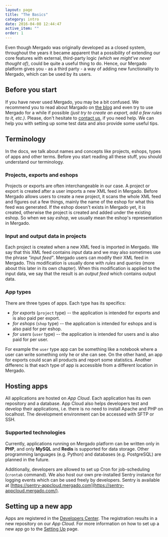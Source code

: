 ```yaml
---
layout: page
title: "The Basics"
category: intro
date: 2016-04-08 12:44:47
active_item: ""
order: 1
---
```


Even though Mergado was originally developed as a closed system, throughout the years it became apparent that a possibility of extending our core features with external, third-party logic *(which we might've never thought of)*, could be quite a useful thing to do. Hence, our Mergado platform gives you - as a third party - a way of adding new functionality to Mergado, which can be used by its users.

## Before you start

If you have never used Mergado, you may be a bit confused. We recommend you to read about Margado on [the blog](http://www.mergado.com/blog) and even try to use Mergado for a while if possible *(just try to create an export, add a few rules to it, etc.)*. Please, don't hesitate to [contact us](/docs/support/), if you need help. We can help you with setting up some test data and also provide some useful tips.

## Terminology

In the docs, we talk about names and concepts like projects, eshops, types of apps and other terms. Before you start reading all these stuff, you should understand our terminology.

### Projects, exports and eshops

Projects or exports are often interchangeable in our case. A project or export is created after a user imports a new XML feed in Mergado. Before Mergado allows users to create a new project, it scans the whole XML feed and figures out a few things, mainly the name of the eshop for what this feed was generated. If the eshop doesn't exists in Mergado yet, it is created, otherwise the project is created and added under the existing eshop. So when we say _eshop_, we usually mean the eshop's representation in Mergado.

### Input and output data in projects

Each project is created when a new XML feed is imported in Mergado. We say that this XML feed contains _input_ data and we may also sometimes use the phrase _"input feed"_. Mergado users can modify their XML feed in Mergado. This modification is usually done with _rules_ and _queries_ (more about this later in its own chapter). When this modification is applied to the input data, we say that the result is an _output feed_ which contains output data.

### App types

There are three types of apps. Each type has its specifics:

- _for exports_ (`project` type) -- the application is intended for exports and is also paid per export.
- _for eshops_ (`shop` type) -- the application is intended for eshops and is also paid for per eshop.
- _for users_ (`user` type) -- the application is intended for users and is also paid for per user.

For example the `user` type app can be something like a notebook where a user can write something only he or she can see. On the other hand, an app for exports could scan all products and report some statistics. Another differenc is that each type of app is accessible from a different location in Mergado.

## Hosting apps

All applications are hosted on _App Cloud_. Each application has its own repository and a database. App Cloud also helps developers test and develop their applications, i.e. there is no need to install Apache and PHP on localhost. The development environment can be accessed with SFTP or SSH.

### Supported technologies

Currently, applications running on Mergado platform can be written only in **PHP**, and only **MySQL** and **Redis** is supported for data storage. Other programming languages (e.g. Python) and databases (e.g. PostgreSQL) are planned in the future.

Additionally, developers are allowed to set up Cron for job-scheduling (`crontab` command). We also host our own pre-installed Sentry instance for logging events which can be used freely by developers. Sentry is available at [https://sentry-appcloud.mergado.com](https://sentry-appcloud.mergado.com/).

## Setting up a new app

Apps are registered in the [Developers Center](https://developers.mergado.com). The registration results in a new repository on our _App Cloud_. For more information on how to set up a new app go to the [Setting Up](setting-up.html) page.

